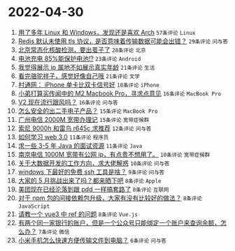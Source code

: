 # 2022-04-30

1. [用了多年 Linux 和 Windows，发现还是喜欢 Arch](https://www.v2ex.com/t/850164) `57条评论` `Linux`
1. [Redis 默认未使用 tls 协议，是否意味着传输数据可能会出错？](https://www.v2ex.com/t/850179) `29条评论` `问与答`
1. [北京常态化核酸检测，要出茧子了](https://www.v2ex.com/t/850183) `28条评论` `北京`
1. [电池充电 85%能保护电池!?](https://www.v2ex.com/t/850189) `23条评论` `Android`
1. [我觉得展示 ip 属地不如展示真实年龄](https://www.v2ex.com/t/850202) `21条评论` `生活`
1. [看完骆驼祥子，感觉好像自己哦](https://www.v2ex.com/t/850169) `21条评论` `文学`
1. [村通网： iPhone 单卡比双卡信号好](https://www.v2ex.com/t/850157) `18条评论` `iPhone`
1. [小弟打算买传闻中的 M2 Macbook Pro，寻求点意见](https://www.v2ex.com/t/850198) `16条评论` `MacBook Pro`
1. [V2 现在流行跟风吗？](https://www.v2ex.com/t/850190) `16条评论` `问与答`
1. [怎么安全的出二手电子产品？](https://www.v2ex.com/t/850203) `15条评论` `MacBook Pro`
1. [广州电信 2000M 宽带办理记](https://www.v2ex.com/t/850195) `15条评论` `宽带症候群`
1. [索尼 9000h 和雷鸟 r645c 求推荐](https://www.v2ex.com/t/850182) `12条评论` `问与答`
1. [如何学习 web 3.0](https://www.v2ex.com/t/850160) `11条评论` `程序员`
1. [求一些 3-5 年 Java 的面试资源](https://www.v2ex.com/t/850159) `11条评论` `Java`
1. [南京电信 1000M 宽带有公网 ip，有点贵不想用了。](https://www.v2ex.com/t/850211) `10条评论` `宽带症候群`
1. [关于大数据开发的工作方向，求大佬解惑](https://www.v2ex.com/t/850167) `10条评论` `问与答`
1. [windows 下最好的免费 ssh 工具是啥？](https://www.v2ex.com/t/850220) `9条评论` `问与答`
1. [大家的 5 月挑战出来了吗？都来晒下吧](https://www.v2ex.com/t/850216) `8条评论` `Apple`
1. [美团现在已经沦落到跟 pdd 一样搞套路了](https://www.v2ex.com/t/850188) `8条评论` `互联网`
1. [对于 npm 包的间接依赖包升级，大家有没有比较好的做法？](https://www.v2ex.com/t/850177) `8条评论` `JavaScript`
1. [请教一个 vue3 中 ref 的问题](https://www.v2ex.com/t/850162) `8条评论` `Vue.js`
1. [有两个同一家银行的账户，但是一个公众号只能绑定一个账户来查询余额，怎么办？](https://www.v2ex.com/t/850161) `7条评论` `微信`
1. [小米手机怎么快速方便传输文件到电脑？](https://www.v2ex.com/t/850221) `6条评论` `问与答`
